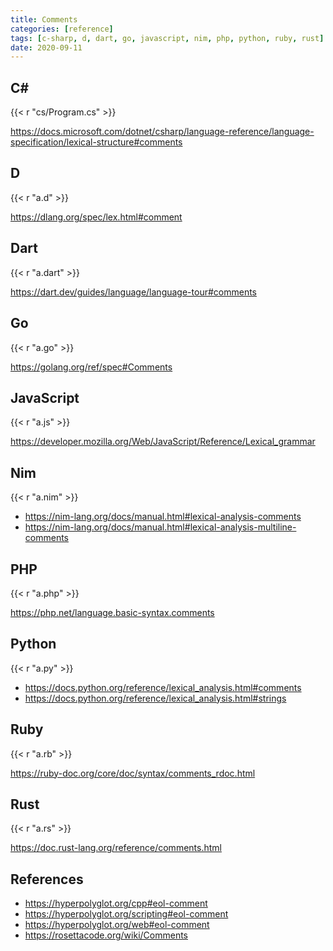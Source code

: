 ```yaml
---
title: Comments
categories: [reference]
tags: [c-sharp, d, dart, go, javascript, nim, php, python, ruby, rust]
date: 2020-09-11
---
```


## C#

{{< r "cs/Program.cs" >}}

<https://docs.microsoft.com/dotnet/csharp/language-reference/language-specification/lexical-structure#comments>

## D

{{< r "a.d" >}}

<https://dlang.org/spec/lex.html#comment>

## Dart

{{< r "a.dart" >}}

<https://dart.dev/guides/language/language-tour#comments>

## Go

{{< r "a.go" >}}

<https://golang.org/ref/spec#Comments>

## JavaScript

{{< r "a.js" >}}

<https://developer.mozilla.org/Web/JavaScript/Reference/Lexical_grammar>

## Nim

{{< r "a.nim" >}}

- <https://nim-lang.org/docs/manual.html#lexical-analysis-comments>
- <https://nim-lang.org/docs/manual.html#lexical-analysis-multiline-comments>

## PHP

{{< r "a.php" >}}

<https://php.net/language.basic-syntax.comments>

## Python

{{< r "a.py" >}}

- <https://docs.python.org/reference/lexical_analysis.html#comments>
- <https://docs.python.org/reference/lexical_analysis.html#strings>

## Ruby

{{< r "a.rb" >}}

<https://ruby-doc.org/core/doc/syntax/comments_rdoc.html>

## Rust

{{< r "a.rs" >}}

<https://doc.rust-lang.org/reference/comments.html>

## References

- <https://hyperpolyglot.org/cpp#eol-comment>
- <https://hyperpolyglot.org/scripting#eol-comment>
- <https://hyperpolyglot.org/web#eol-comment>
- <https://rosettacode.org/wiki/Comments>
